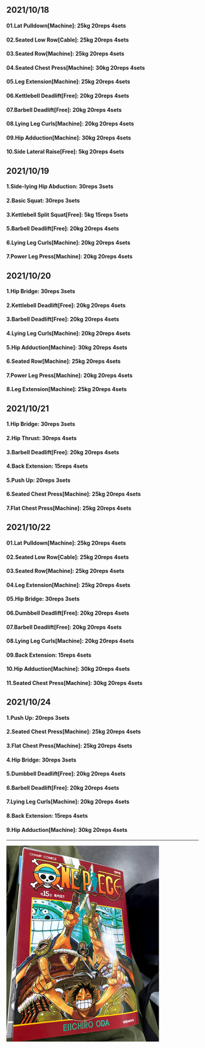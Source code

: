 ## 2021/10/18
#### 01.Lat Pulldown\[Machine\]: 25kg 20reps 4sets
#### 02.Seated Low Row\[Cable\]: 25kg 20reps 4sets
#### 03.Seated Row\[Machine\]: 25kg 20reps 4sets
#### 04.Seated Chest Press\[Machine\]: 30kg 20reps 4sets
#### 05.Leg Extension\[Machine\]: 25kg 20reps 4sets
#### 06.Kettlebell Deadlift\[Free\]: 20kg 20reps 4sets
#### 07.Barbell Deadlift\[Free\]: 20kg 20reps 4sets
#### 08.Lying Leg Curls\[Machine\]: 20kg 20reps 4sets
#### 09.Hip Adduction\[Machine\]: 30kg 20reps 4sets
#### 10.Side Lateral Raise\[Free\]: 5kg 20reps 4sets

## 2021/10/19
#### 1.Side-lying Hip Abduction: 30reps 3sets
#### 2.Basic Squat: 30reps 3sets
#### 3.Kettlebell Split Squat\[Free\]: 5kg 15reps 5sets
#### 5.Barbell Deadlift\[Free\]: 20kg 20reps 4sets
#### 6.Lying Leg Curls\[Machine\]: 20kg 20reps 4sets
#### 7.Power Leg Press\[Machine\]: 20kg 20reps 4sets

## 2021/10/20
#### 1.Hip Bridge: 30reps 3sets
#### 2.Kettlebell Deadlift\[Free\]: 20kg 20reps 4sets
#### 3.Barbell Deadlift\[Free\]: 20kg 20reps 4sets
#### 4.Lying Leg Curls\[Machine\]: 20kg 20reps 4sets
#### 5.Hip Adduction\[Machine\]: 30kg 20reps 4sets
#### 6.Seated Row\[Machine\]: 25kg 20reps 4sets
#### 7.Power Leg Press\[Machine\]: 20kg 20reps 4sets
#### 8.Leg Extension\[Machine\]: 25kg 20reps 4sets

## 2021/10/21
#### 1.Hip Bridge: 30reps 3sets
#### 2.Hip Thrust: 30reps 4sets
#### 3.Barbell Deadlift\[Free\]: 20kg 20reps 4sets
#### 4.Back Extension: 15reps 4sets
#### 5.Push Up: 20reps 3sets
#### 6.Seated Chest Press\[Machine\]: 25kg 20reps 4sets
#### 7.Flat Chest Press\[Machine\]: 25kg 20reps 4sets

## 2021/10/22
#### 01.Lat Pulldown\[Machine\]: 25kg 20reps 4sets
#### 02.Seated Low Row\[Cable\]: 25kg 20reps 4sets
#### 03.Seated Row\[Machine\]: 25kg 20reps 4sets
#### 04.Leg Extension\[Machine\]: 25kg 20reps 4sets
#### 05.Hip Bridge: 30reps 3sets
#### 06.Dumbbell Deadlift\[Free\]: 20kg 20reps 4sets
#### 07.Barbell Deadlift\[Free\]: 20kg 20reps 4sets
#### 08.Lying Leg Curls\[Machine\]: 20kg 20reps 4sets
#### 09.Back Extension: 15reps 4sets
#### 10.Hip Adduction\[Machine\]: 30kg 20reps 4sets
#### 11.Seated Chest Press\[Machine\]: 30kg 20reps 4sets

## 2021/10/24
#### 1.Push Up: 20reps 3sets
#### 2.Seated Chest Press\[Machine\]: 25kg 20reps 4sets
#### 3.Flat Chest Press\[Machine\]: 25kg 20reps 4sets
#### 4.Hip Bridge: 30reps 3sets
#### 5.Dumbbell Deadlift\[Free\]: 20kg 20reps 4sets
#### 6.Barbell Deadlift\[Free\]: 20kg 20reps 4sets
#### 7.Lying Leg Curls\[Machine\]: 20kg 20reps 4sets
#### 8.Back Extension: 15reps 4sets
#### 9.Hip Adduction\[Machine\]: 30kg 20reps 4sets

---
<img src='./_resources/__015.png' width='400px' />
